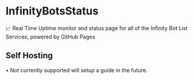 # InfinityBotsStatus
📈 Real Time Uptime monitor and status page for all of the Infinity Bot List Services, powered by GitHub Pages

## Self Hosting
• Not currently supported will setup a guide in the future.
